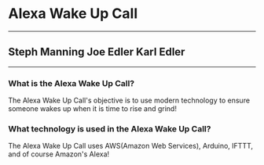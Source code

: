 # Alexa Wake Up Call
------------
## Steph Manning     Joe Edler     Karl Edler

-------------

### What is the Alexa Wake Up Call?
The Alexa Wake Up Call's objective is to use modern technology to ensure someone wakes up when it is time to rise and grind!

### What technology is used in the Alexa Wake Up Call?
The Alexa Wake Up Call uses AWS(Amazon Web Services), Arduino, IFTTT, and of course Amazon's Alexa!

